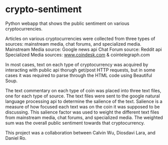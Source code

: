 # crypto-sentiment
Python webapp that shows the public sentiment on various cryptocurrencies.

Articles on various cryptocurrencies were collected from three types of sources: mainstream media, chat forums, and specialized media.
Mainstream Media source: Google news api
Chat Forum source: Reddit api
Specialized Media sources: www.coindesk.com & cointelegraph.com

In most cases, text on each type of cryptocurrency was acquired by interacting with public api thorugh get/post HTTP requests, 
but in some cases it was required to parse through the HTML code using Beautiful Soup.

The text commentary on each type of coin was placed into three text files, one for each type of source. 
The text files were sent to the google natural language processing api to determine the salience of the text. Salience is 
a measure of how focused each text was on the coin it was supposed to be discussing. This salience factor was used to weight the different
text files from mainstream media, chat forums, and specialized media. The weighted sum was the overall public sentiment towards that cryptocurrency.

This project was a collaboration between Calvin Wu, Diosdavi Lara, and Daniel Ro.
